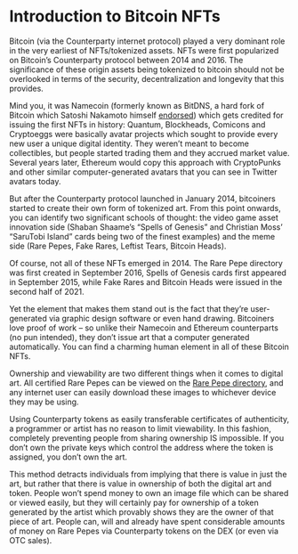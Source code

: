 # Introduction to Bitcoin NFTs

Bitcoin (via the Counterparty internet protocol) played a very dominant role in the very earliest of NFTs/tokenized assets. NFTs were first popularized on Bitcoin’s Counterparty protocol between 2014 and 2016. The significance of these origin assets being tokenized to bitcoin should not be overlooked in terms of the security, decentralization and longevity that this provides.

Mind you, it was Namecoin (formerly known as BitDNS, a hard fork of Bitcoin which Satoshi Nakamoto himself [endorsed](https://satoshi.nakamotoinstitute.org/posts/bitcointalk/threads/244/?view=satoshi)) which gets credited for issuing the first NFTs in history: Quantum, Blockheads, Comicons and Cryptoeggs were basically avatar projects which sought to provide every new user a unique digital identity. They weren’t meant to become collectibles, but people started trading them and they accrued market value. Several years later, Ethereum would copy this approach with CryptoPunks and other similar computer-generated avatars that you can see in Twitter avatars today.

But after the Counterparty protocol launched in January 2014, bitcoiners started to create their own form of tokenized art. From this point onwards, you can identify two significant schools of thought: the video game asset innovation side (Shaban Shaame’s “Spells of Genesis” and Christian Moss’ “SaruTobi Island” cards being two of the finest examples) and the meme side (Rare Pepes, Fake Rares, Leftist Tears, Bitcoin Heads).

Of course, not all of these NFTs emerged in 2014. The Rare Pepe directory was first created in September 2016, Spells of Genesis cards first appeared in September 2015, while Fake Rares and Bitcoin Heads were issued in the second half of 2021.

Yet the element that makes them stand out is the fact that they’re user-generated via graphic design software or even hand drawing. Bitcoiners love proof of work – so unlike their Namecoin and Ethereum counterparts (no pun intended), they don’t issue art that a computer generated automatically. You can find a charming human element in all of these Bitcoin NFTs.

Ownership and viewability are two different things when it comes to digital art. All certified Rare Pepes can be viewed on the [Rare Pepe directory](http://rarepepedirectory.com/), and any internet user can easily download these images to whichever device they may be using.

Using Counterparty tokens as easily transferable certificates of authenticity, a programmer or artist has no reason to limit viewability. In this fashion, completely preventing people from sharing ownership IS impossible. If you don’t own the private keys which control the address where the token is assigned, you don’t own the art.

This method detracts individuals from implying that there is value in just the art, but rather that there is value in ownership of both the digital art and token. People won’t spend money to own an image file which can be shared or viewed easily, but they will certainly pay for ownership of a token generated by the artist which provably shows they are the owner of that piece of art. People can, will and already have spent considerable amounts of money on Rare Pepes via Counterparty tokens on the DEX (or even via OTC sales).
